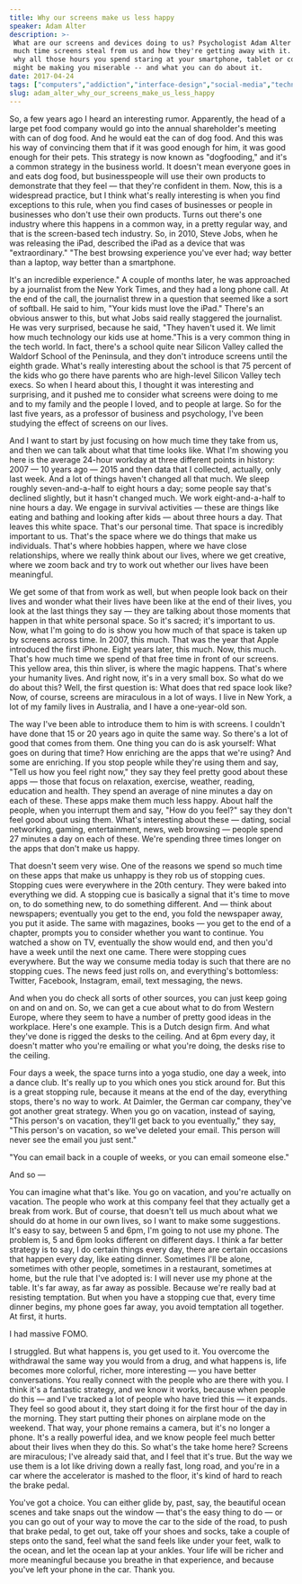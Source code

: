 ```yaml
---
title: Why our screens make us less happy
speaker: Adam Alter
description: >-
 What are our screens and devices doing to us? Psychologist Adam Alter studies how
 much time screens steal from us and how they're getting away with it. He shares
 why all those hours you spend staring at your smartphone, tablet or computer
 might be making you miserable -- and what you can do about it.
date: 2017-04-24
tags: ["computers","addiction","interface-design","social-media","technology","software","psychology"]
slug: adam_alter_why_our_screens_make_us_less_happy
---
```


So, a few years ago I heard an interesting rumor. Apparently, the head of a large pet food
company would go into the annual shareholder's meeting with can of dog food. And he would
eat the can of dog food. And this was his way of convincing them that if it was good
enough for him, it was good enough for their pets. This strategy is now known as
"dogfooding," and it's a common strategy in the business world. It doesn't mean everyone
goes in and eats dog food, but businesspeople will use their own products to demonstrate
that they feel — that they're confident in them. Now, this is a widespread practice, but I
think what's really interesting is when you find exceptions to this rule, when you find
cases of businesses or people in businesses who don't use their own products. Turns out
there's one industry where this happens in a common way, in a pretty regular way, and that
is the screen-based tech industry. So, in 2010, Steve Jobs, when he was releasing the iPad,
described the iPad as a device that was "extraordinary." "The best browsing experience
you've ever had; way better than a laptop, way better than a smartphone.

It's an incredible experience." A couple of months later, he was approached by a
journalist from the New York Times, and they had a long phone call. At the end of the
call, the journalist threw in a question that seemed like a sort of softball. He said to
him, "Your kids must love the iPad." There's an obvious answer to this, but what Jobs said
really staggered the journalist. He was very surprised, because he said, "They haven't
used it. We limit how much technology our kids use at home."This is a very common thing in
the tech world. In fact, there's a school quite near Silicon Valley called the Waldorf
School of the Peninsula, and they don't introduce screens until the eighth grade. What's
really interesting about the school is that 75 percent of the kids who go there have
parents who are high-level Silicon Valley tech execs. So when I heard about this, I
thought it was interesting and surprising, and it pushed me to consider what screens were
doing to me and to my family and the people I loved, and to people at large. So for the
last five years, as a professor of business and psychology, I've been studying the effect
of screens on our lives.

And I want to start by just focusing on how much time they take from us, and then we can
talk about what that time looks like. What I'm showing you here is the average 24-hour
workday at three different points in history: 2007 — 10 years ago — 2015 and then data
that I collected, actually, only last week. And a lot of things haven't changed all that
much. We sleep roughly seven-and-a-half to eight hours a day; some people say that's
declined slightly, but it hasn't changed much. We work eight-and-a-half to nine hours a
day. We engage in survival activities — these are things like eating and bathing and
looking after kids — about three hours a day. That leaves this white space. That's our
personal time. That space is incredibly important to us. That's the space where we do
things that make us individuals. That's where hobbies happen, where we have close
relationships, where we really think about our lives, where we get creative, where we zoom
back and try to work out whether our lives have been meaningful.

We get some of that from work as well, but when people look back on their lives and wonder
what their lives have been like at the end of their lives, you look at the last things
they say — they are talking about those moments that happen in that white personal space.
So it's sacred; it's important to us. Now, what I'm going to do is show you how much of
that space is taken up by screens across time. In 2007, this much. That was the year that
Apple introduced the first iPhone. Eight years later, this much. Now, this much. That's
how much time we spend of that free time in front of our screens. This yellow area, this
thin sliver, is where the magic happens. That's where your humanity lives. And right now,
it's in a very small box. So what do we do about this? Well, the first question is: What
does that red space look like? Now, of course, screens are miraculous in a lot of ways. I
live in New York, a lot of my family lives in Australia, and I have a one-year-old
son.

The way I've been able to introduce them to him is with screens. I couldn't have done that
15 or 20 years ago in quite the same way. So there's a lot of good that comes from
them. One thing you can do is ask yourself: What goes on during that time? How enriching
are the apps that we're using? And some are enriching. If you stop people while they're
using them and say, "Tell us how you feel right now," they say they feel pretty good about
these apps — those that focus on relaxation, exercise, weather, reading, education and
health. They spend an average of nine minutes a day on each of these. These apps make them
much less happy. About half the people, when you interrupt them and say, "How do you
feel?" say they don't feel good about using them. What's interesting about these — dating,
social networking, gaming, entertainment, news, web browsing — people spend 27 minutes a
day on each of these. We're spending three times longer on the apps that don't make us
happy.

That doesn't seem very wise. One of the reasons we spend so much time on these apps that
make us unhappy is they rob us of stopping cues. Stopping cues were everywhere in the 20th
century. They were baked into everything we did. A stopping cue is basically a signal that
it's time to move on, to do something new, to do something different. And — think about
newspapers; eventually you get to the end, you fold the newspaper away, you put it aside.
The same with magazines, books — you get to the end of a chapter, prompts you to consider
whether you want to continue. You watched a show on TV, eventually the show would end, and
then you'd have a week until the next one came. There were stopping cues everywhere. But
the way we consume media today is such that there are no stopping cues. The news feed just
rolls on, and everything's bottomless: Twitter, Facebook, Instagram, email, text
messaging, the news.

And when you do check all sorts of other sources, you can just keep going on and on and
on. So, we can get a cue about what to do from Western Europe, where they seem to have a
number of pretty good ideas in the workplace. Here's one example. This is a Dutch design
firm. And what they've done is rigged the desks to the ceiling. And at 6pm every day, it
doesn't matter who you're emailing or what you're doing, the desks rise to the
ceiling.

Four days a week, the space turns into a yoga studio, one day a week, into a dance club.
It's really up to you which ones you stick around for. But this is a great stopping rule,
because it means at the end of the day, everything stops, there's no way to work. At
Daimler, the German car company, they've got another great strategy. When you go on
vacation, instead of saying, "This person's on vacation, they'll get back to you
eventually," they say, "This person's on vacation, so we've deleted your email. This
person will never see the email you just sent."

"You can email back in a couple of weeks, or you can email someone else."

And so —

You can imagine what that's like. You go on vacation, and you're actually on vacation. The
people who work at this company feel that they actually get a break from work. But of
course, that doesn't tell us much about what we should do at home in our own lives, so I
want to make some suggestions. It's easy to say, between 5 and 6pm, I'm going to not use
my phone. The problem is, 5 and 6pm looks different on different days. I think a far
better strategy is to say, I do certain things every day, there are certain occasions that
happen every day, like eating dinner. Sometimes I'll be alone, sometimes with other
people, sometimes in a restaurant, sometimes at home, but the rule that I've adopted is: I
will never use my phone at the table. It's far away, as far away as possible. Because
we're really bad at resisting temptation. But when you have a stopping cue that, every
time dinner begins, my phone goes far away, you avoid temptation all together. At first, it
hurts.

I had massive FOMO.

I struggled. But what happens is, you get used to it. You overcome the withdrawal the same
way you would from a drug, and what happens is, life becomes more colorful, richer, more
interesting — you have better conversations. You really connect with the people who are
there with you. I think it's a fantastic strategy, and we know it works, because when
people do this — and I've tracked a lot of people who have tried this — it expands. They
feel so good about it, they start doing it for the first hour of the day in the morning.
They start putting their phones on airplane mode on the weekend. That way, your phone
remains a camera, but it's no longer a phone. It's a really powerful idea, and we know
people feel much better about their lives when they do this. So what's the take home here?
Screens are miraculous; I've already said that, and I feel that it's true. But the way we
use them is a lot like driving down a really fast, long road, and you're in a car where
the accelerator is mashed to the floor, it's kind of hard to reach the brake
pedal.

You've got a choice. You can either glide by, past, say, the beautiful ocean scenes and
take snaps out the window — that's the easy thing to do — or you can go out of your way to
move the car to the side of the road, to push that brake pedal, to get out, take off your
shoes and socks, take a couple of steps onto the sand, feel what the sand feels like under
your feet, walk to the ocean, and let the ocean lap at your ankles. Your life will be
richer and more meaningful because you breathe in that experience, and because you've left
your phone in the car. Thank you.

<!--
ad_duration=3.33
comment_count=74
event="TED2017"
external_start_time=0
has_talk_citation=1
intro_duration=11.82
is_subtitle_required="False"
is_talk_featured="True"
language="en"
language_swap="False"
native_language="en"
number_of_related_talks=6
number_of_speakers=1
number_of_subtitled_videos=33
number_of_tags=7
number_of_talk_download_languages=34
number_of_talk_more_resources=2
number_of_talk_recommendations=1
number_of_talks_take_actions=0
post_ad_duration=0.83
published_timestamp="2017-07-14 14:58:43"
recording_date="2017-04-24"
speaker_description="Psychologist"
speaker_is_published=1
speaker_name="Adam Alter"
talk_name="Why our screens make us less happy"
talk_recommendations_blurb="Check out these reading recommendations, curated by Adam Alter."
talks_tags=["computers","addiction","interface-design","social-media","technology","software","psychology"]
talks_take_action=[]
url_audio="https://download.ted.com/talks/AdamAlter_2017.mp3?apikey=acme-roadrunner"
url_photo_speaker="https://pe.tedcdn.com/images/ted/785fcf5ea5b575d729cfa602b9997891404453b4_254x191.jpg"
url_photo_talk="https://s3.amazonaws.com/talkstar-photos/uploads/00aa984a-2f1b-44c1-b275-555bc5d02de7/AdamAlter_2017-embed.jpg"
url_webpage="https://www.ted.com/talks/adam_alter_why_our_screens_make_us_less_happy"
video_type_name="TED Stage Talk"
-->